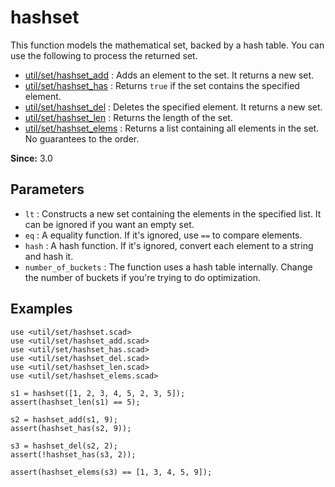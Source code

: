 # hashset

This function models the mathematical set, backed by a hash table. You can use the following to process the returned set. 

- [util/set/hashset_add](https://openhome.cc/eGossip/OpenSCAD/lib3x-hashset_add.html) : Adds an element to the set. It returns a new set.
- [util/set/hashset_has](https://openhome.cc/eGossip/OpenSCAD/lib3x-hashset_has.html) : Returns `true` if the set contains the specified element. 
- [util/set/hashset_del](https://openhome.cc/eGossip/OpenSCAD/lib3x-hashset_del.html) : Deletes the specified element. It returns a new set.
- [util/set/hashset_len](https://openhome.cc/eGossip/OpenSCAD/lib3x-hashset_len.html) : Returns the length of the set.
- [util/set/hashset_elems](https://openhome.cc/eGossip/OpenSCAD/lib3x-hashset_elems.html) : Returns a list containing all elements in the set. No guarantees to the order.

**Since:** 3.0

## Parameters

- `lt` : Constructs a new set containing the elements in the specified list. It can be ignored if you want an empty set.
- `eq` : A equality function. If it's ignored, use `==` to compare elements.
- `hash` : A hash function. If it's ignored, convert each element to a string and hash it. 
- `number_of_buckets` : The function uses a hash table internally. Change the number of buckets if you're trying to do optimization. 

## Examples

    use <util/set/hashset.scad>
    use <util/set/hashset_add.scad>
    use <util/set/hashset_has.scad>
    use <util/set/hashset_del.scad>
    use <util/set/hashset_len.scad>
    use <util/set/hashset_elems.scad>

    s1 = hashset([1, 2, 3, 4, 5, 2, 3, 5]);
    assert(hashset_len(s1) == 5);

    s2 = hashset_add(s1, 9);
    assert(hashset_has(s2, 9));

    s3 = hashset_del(s2, 2);
    assert(!hashset_has(s3, 2));

    assert(hashset_elems(s3) == [1, 3, 4, 5, 9]); 
